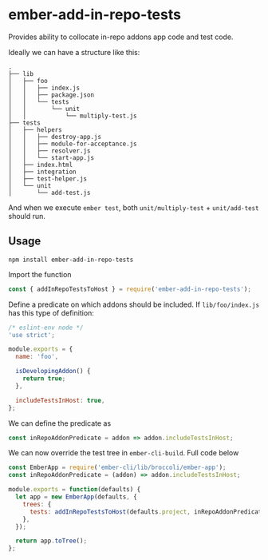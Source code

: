 # ember-add-in-repo-tests

Provides ability to collocate in-repo addons app code and test code.

Ideally we can have a structure like this:

```
.
├── lib
│   ├── foo
│   │   ├── index.js
│   │   ├── package.json
│   │   └── tests
│   │       └── unit
│   │           └── multiply-test.js
├── tests
│   ├── helpers
│   │   ├── destroy-app.js
│   │   ├── module-for-acceptance.js
│   │   ├── resolver.js
│   │   └── start-app.js
│   ├── index.html
│   ├── integration
│   ├── test-helper.js
│   └── unit
│       └── add-test.js
```

And when we execute `ember test`, both `unit/multiply-test` + `unit/add-test` should run.

## Usage

```
npm install ember-add-in-repo-tests
```

Import the function
```javascript
const { addInRepoTestsToHost } = require('ember-add-in-repo-tests');
```

Define a predicate on which addons should be included. If `lib/foo/index.js` has
this type of definition:

```javascript
/* eslint-env node */
'use strict';

module.exports = {
  name: 'foo',

  isDevelopingAddon() {
    return true;
  },

  includeTestsInHost: true,
};
```

We can define the predicate as

```javascript
const inRepoAddonPredicate = addon => addon.includeTestsInHost;
```

We can now override the test tree in `ember-cli-build`. Full code below

```javascript
const EmberApp = require('ember-cli/lib/broccoli/ember-app');
const inRepoAddonPredicate = (addon) => addon.includeTestsInHost;

module.exports = function(defaults) {
  let app = new EmberApp(defaults, {
    trees: {
      tests: addInRepoTestsToHost(defaults.project, inRepoAddonPredicate),
    },
  });

  return app.toTree();
};
```
